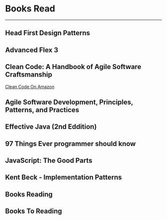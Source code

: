 # Books Read #

* * * *

## Head First Design Patterns ##

## Advanced Flex 3 ##

## Clean Code: A Handbook of Agile Software Craftsmanship ##
 <a href="http://www.amazon.com/Clean-Code-Handbook-Software-Craftsmanship/dp/0132350882">Clean Code On Amazon</a>

## Agile Software Development, Principles, Patterns, and Practices ##

## Effective Java (2nd Eddition) ##

## 97 Things Ever programmer should know ##

## JavaScript: The Good Parts ##

## Kent Beck - Implementation Patterns ##

## Books Reading ##



## Books To Reading ##
